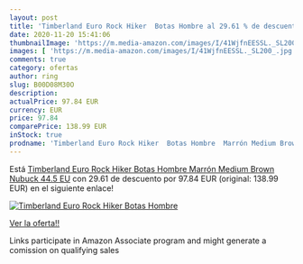 ```yaml
---
layout: post
title: 'Timberland Euro Rock Hiker  Botas Hombre al 29.61 % de descuento'
date: 2020-11-20 15:41:06
thumbnailImage: 'https://m.media-amazon.com/images/I/41WjfnEESSL._SL200_.jpg'
images: [ 'https://m.media-amazon.com/images/I/41WjfnEESSL._SL200_.jpg' ]
comments: true
category: ofertas
author: ring
slug: B00D08M30O
description:
actualPrice: 97.84 EUR
currency: EUR
price: 97.84
comparePrice: 138.99 EUR
inStock: true
prodname: 'Timberland Euro Rock Hiker  Botas Hombre  Marrón Medium Brown Nubuck  44.5 EU'
---
```


Está [Timberland Euro Rock Hiker  Botas Hombre  Marrón Medium Brown Nubuck  44.5 EU](https://www.amazon.es/dp/B00D08M30O/?tag=tolees-21) con 29.61 de descuento por 97.84 EUR (original: 138.99 EUR) en el siguiente enlace!

[![Timberland Euro Rock Hiker  Botas Hombre](https://m.media-amazon.com/images/I/41WjfnEESSL._SL200_.jpg)](https://www.amazon.es/dp/B00D08M30O/?tag=tolees-21)

[Ver la oferta!!](https://www.amazon.es/dp/B00D08M30O/?tag=tolees-21)

Links participate in Amazon Associate program and might generate a comission on qualifying sales


